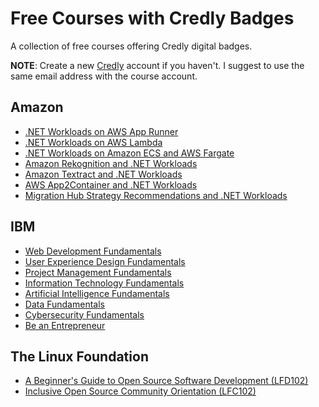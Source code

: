 # Free Courses with Credly Badges

A collection of free courses offering Credly digital badges.

**NOTE**: Create a new [Credly](https://info.credly.com/) account if you haven't. I suggest to use the same email address with the course account.

## Amazon

- [.NET Workloads on AWS App Runner](https://aws.amazon.com/developer/language/net/badges-and-training/app-runner/)
- [.NET Workloads on AWS Lambda](https://aws.amazon.com/developer/language/net/badges-and-training/aws-lambda/)
- [.NET Workloads on Amazon ECS and AWS Fargate](https://aws.amazon.com/developer/language/net/badges-and-training/ecs-fargate/)
- [Amazon Rekognition and .NET Workloads](https://aws.amazon.com/developer/language/net/badges-and-training/rekognition/module-one/)
- [Amazon Textract and .NET Workloads](https://aws.amazon.com/developer/language/net/badges-and-training/textract/module-one/)
- [AWS App2Container and .NET Workloads](https://aws.amazon.com/developer/language/net/badges-and-training/a2c/module-one/)
- [Migration Hub Strategy Recommendations and .NET Workloads](https://aws.amazon.com/developer/language/net/badges-and-training/mhsr/module-one/)

## IBM

- [Web Development Fundamentals](https://www.ibm.com/training/badge/web-development-fundamentals)
- [User Experience Design Fundamentals](https://www.ibm.com/training/badge/user-experience-design-fundamentals)
- [Project Management Fundamentals](https://www.ibm.com/training/badge/project-management-fundamentals)
- [Information Technology Fundamentals](https://www.ibm.com/training/badge/information-technology-fundamentals)
- [Artificial Intelligence Fundamentals](https://www.ibm.com/training/badge/artificial-intelligence-fundamentals)
- [Data Fundamentals](https://www.ibm.com/training/badge/data-fundamentals)
- [Cybersecurity Fundamentals](https://www.ibm.com/training/badge/cybersecurity-fundamentals)
- [Be an Entrepreneur](https://www.ibm.com/training/badge/be-an-entrepreneur)

## The Linux Foundation

- [A Beginner's Guide to Open Source Software Development (LFD102)](https://trainingportal.linuxfoundation.org/courses/a-beginners-guide-to-open-source-software-development-lfc102)
- [Inclusive Open Source Community Orientation (LFC102)](https://trainingportal.linuxfoundation.org/courses/inclusive-open-source-community-orientation-lfc102)
